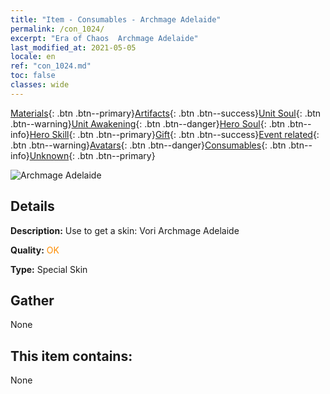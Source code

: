 ```yaml
---
title: "Item - Consumables - Archmage Adelaide"
permalink: /con_1024/
excerpt: "Era of Chaos  Archmage Adelaide"
last_modified_at: 2021-05-05
locale: en
ref: "con_1024.md"
toc: false
classes: wide
---
```

 [Materials](/Items/){: .btn .btn--primary}[Artifacts](/Items/Artifacts/){: .btn .btn--success}[Unit Soul](/Items/UnitSoul/){: .btn .btn--warning}[Unit Awakening](/Items/UnitAwakening/){: .btn .btn--danger}[Hero Soul](/Items/HeroSoul/){: .btn .btn--info}[Hero Skill](/Items/HeroSkill/){: .btn .btn--primary}[Gift](/Items/Gift/){: .btn .btn--success}[Event related](/Items/Events/){: .btn .btn--warning}[Avatars](/Items/Avatars/){: .btn .btn--danger}[Consumables](/Items/Consumables/){: .btn .btn--info}[Unknown](/Items/Unknown/){: .btn .btn--primary}

 ![Archmage Adelaide](/images/h/h_Adelaide4.jpg)

## Details
 **Description:** Use to get a skin: Vori Archmage Adelaide

 **Quality:** <span style="color: #FF8C00">OK</span>

 **Type:** Special Skin

## Gather

  None

## This item contains:

  None

